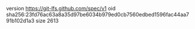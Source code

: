 version https://git-lfs.github.com/spec/v1
oid sha256:23fd76ac63a8a35d97be6034b979ed0cb7560edbed1596fac44aa791b102d1a3
size 2613
